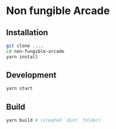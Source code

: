 # Non fungible Arcade

## Installation

```bash
git clone ....
cd non-fungible-arcade
yarn install
```

## Development

```bash
yarn start
```

## Build

```bash
yarn build # (created `dist` folder)
```
